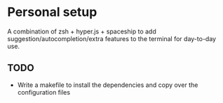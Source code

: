 # Personal setup

A combination of zsh + hyper.js + spaceship to add suggestion/autocompletion/extra features to the terminal for day-to-day use.

## TODO
- Write a makefile to install the dependencies and copy over the configuration files